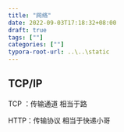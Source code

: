 ```yaml
---
title: "网络"
date: 2022-09-03T17:18:32+08:00
draft: true
tags: [""]
categories: [""]
typora-root-url: ..\..\static
---
```


## TCP/IP

TCP ：传输通道 相当于路

HTTP：传输协议 相当于快递小哥
